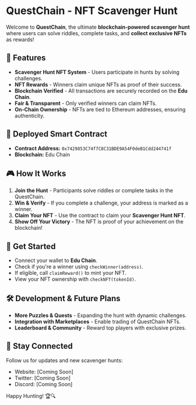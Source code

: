 # QuestChain - NFT Scavenger Hunt

Welcome to **QuestChain**, the ultimate **blockchain-powered scavenger hunt** where users can solve riddles, complete tasks, and **collect exclusive NFTs** as rewards!

## 🚀 Features

- **Scavenger Hunt NFT System** - Users participate in hunts by solving challenges.
- **NFT Rewards** - Winners claim unique NFTs as proof of their success.
- **Blockchain Verified** - All transactions are securely recorded on the **Edu Chain**.
- **Fair & Transparent** - Only verified winners can claim NFTs.
- **On-Chain Ownership** - NFTs are tied to Ethereum addresses, ensuring authenticity.

## 📍 Deployed Smart Contract

- **Contract Address:** `0x7429853C74f7C8C31BDE9A54F0deB1Cdd244741f`
- **Blockchain:** Edu Chain

## 🎮 How It Works

1. **Join the Hunt** - Participants solve riddles or complete tasks in the QuestChain.
2. **Win & Verify** - If you complete a challenge, your address is marked as a winner.
3. **Claim Your NFT** - Use the contract to claim your **Scavenger Hunt NFT**.
4. **Show Off Your Victory** - The NFT is proof of your achievement on the blockchain!

## 🔗 Get Started

- Connect your wallet to **Edu Chain**.
- Check if you're a winner using `checkWinner(address)`.
- If eligible, call `claimReward()` to mint your NFT.
- View your NFT ownership with `checkNFT(tokenId)`.

## 🛠 Development & Future Plans

- **More Puzzles & Quests** - Expanding the hunt with dynamic challenges.
- **Integration with Marketplaces** - Enable trading of QuestChain NFTs.
- **Leaderboard & Community** - Reward top players with exclusive prizes.

## 📢 Stay Connected

Follow us for updates and new scavenger hunts:
- Website: [Coming Soon]
- Twitter: [Coming Soon]
- Discord: [Coming Soon]

Happy Hunting! 🏆🔍

